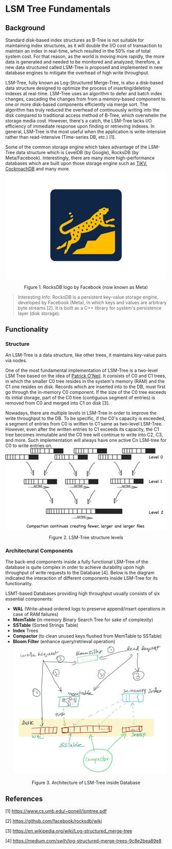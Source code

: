 # LSM Tree Fundamentals
## Background
Standard disk-based index structures as B-Tree is not suitable for maintaining index structures, as it will double the I/O cost of transaction to maintain an index in real-time, which resulted in the 50% rise of total system cost. For that reason, as the world is moving more rapidly, the more data is generated and needed to be monitored and analyzed; therefore, a new data structured called LSM-Tree is proposed and implemented in new database engines to mitigate the overhead of high write throughput.

LSM-Tree, fully known as Log-Structured Merge-Tree, is also a disk-based data structure designed to optimize the process of inserting/deleting indexes at real-time. LSM-Tree uses an algorithm to defer and batch index changes, cascading the changes from from a memory-based component to one or more disk-based components efficiently via merge sort. The algorithm has truly reduced the overhead of continuously writing into the disk compared to traditional access method of B-Tree, which overwhelm the storage media cost. However, there's a catch, the LSM-Tree lacks I/O efficiency of immediate response upon finding or retrieving indexes. In general, LSM-Tree is the most useful when the application is write-intensive rather than read-intensive (Time-series DB, etc.) [1].

Some of the common storage engine which takes advantage of the LSM-Tree data structure which is LevelDB (by Google), RocksDB (by Meta/Facebook). Interestingly, there are many more high-performance databases which are built upon those storage engine such as [TiKV](https://github.com/tikv/tikv), [CockroachDB](https://github.com/cockroachdb/cockroach) and many more.
![RocksDB](Attachments/Pasted%20image%2020220922170659.png)
<center>Figure 1. RocksDB logo by Facebook (now known as Meta)</center>

> Interesting Info: RocksDB is a persistent key-value storage engine, developed by Facebook (Meta), in which keys and values are arbitrary byte streams [2]. It is built as a C++ library for system's persistence layer (disk storage).
## Functionality
### Structure
An LSM-Tree is a data structure, like other trees, it maintains key-value pairs via nodes. 

One of the most fundamental implementation of LSM-Tree is a two-level LSM Tree based on the idea of [Patrick O'Neil](https://en.wikipedia.org/wiki/Patrick_O%27Neil). It consists of C0 and C1 trees, in which the smaller C0 tree resides in the system's memory (RAM) and the C1 one resides on disk. Records which are inserted into to the DB, must first go through the in-memory C0 component. If the size of the C0 tree exceeds its initial storage, part of the C0 tree (contiguous segment of entries) is removed from C0 and merged into C1 on disk [3].

Nowadays, there are multiple levels in LSM-Tree in order to improve the write throughput to the DB. To be specific, if the C0's capacity is exceeded, a segment of entries from C0 is written to C1 same as two-level LSM-Tree. However, even after the written entries to C1 exceeds its capacity, the C1 tree becomes immutable and the C0 tree will continue to write into C2, C3, and more. Such implementation will always have one active Cn LSM-tree for C0 to write entries on.
![LSM-Tree's Structure](Attachments/Pasted%20image%2020220922170936.png)
<center>Figure 2. LSM-Tree structure levels</center>

### Architectural Components
The back-end components inside a fully functional LSM-Tree of the database is quite complex in order to achieve durability upon high throughput of write requests to the Database [4]. Below is the diagram indicated the interaction of different components inside LSM-Tree for its functionality.

LSMT-based Databases providing high throughput usually consists of six essential components:
- **WAL** (Write-ahead ordered logs to preserve append/insert operations in case of RAM failures)
- **MemTable** (in-memory Binary Search Tree for sake of complexity)
- **SSTable** (Sorted Strings Table)
- **Index** Trees
- **Compactor** (to clean unused keys flushed from MemTable to SSTable)
- **Bloom Filter** (enhance query/retrieval operation)
![LSM-Tree's Architecture](Attachments/Pasted%20image%2020220922170833.png)
<center>Figure 3. Architecture of LSM-Tree inside Database</center>

## References
[1] https://www.cs.umb.edu/~poneil/lsmtree.pdf

[2] https://github.com/facebook/rocksdb/wiki

[3] https://en.wikipedia.org/wiki/Log-structured_merge-tree

[4] https://medium.com/swlh/log-structured-merge-trees-9c8e2bea89e8
